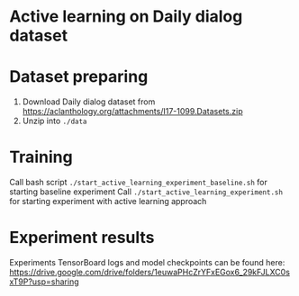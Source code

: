 # Active learning on Daily dialog dataset

# Dataset preparing
1. Download Daily dialog dataset from https://aclanthology.org/attachments/I17-1099.Datasets.zip
2. Unzip into ``./data``

# Training 
Call bash script ``./start_active_learning_experiment_baseline.sh`` for starting baseline experiment
Call ``./start_active_learning_experiment.sh`` for starting experiment with active learning approach

# Experiment results
Experiments TensorBoard logs and model checkpoints can be found here: 
https://drive.google.com/drive/folders/1euwaPHcZrYFxEGox6_29kFJLXC0sxT9P?usp=sharing
